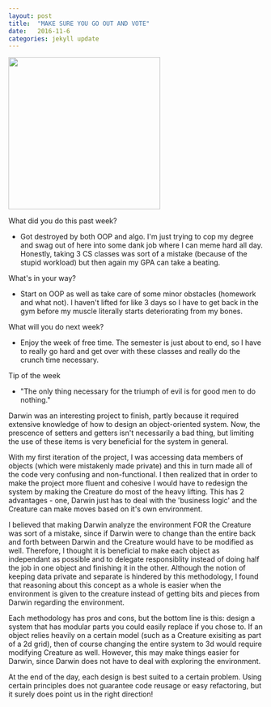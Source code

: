 ```yaml
---
layout: post
title:  "MAKE SURE YOU GO OUT AND VOTE"
date:   2016-11-6
categories: jekyll update
---
```


<img src="/assets/profpic.JPG" width="300">

What did you do this past week?

- Got destroyed by both OOP and algo. I'm just trying to cop my degree and swag out of here into some dank job where I can meme hard all day. Honestly, taking 3 CS classes was sort of a mistake (because of the stupid workload) but then again my GPA can take a beating.

What's in your way?

- Start on OOP as well as take care of some minor obstacles (homework and what not). I haven't lifted for like 3 days so I have to get back in the gym before my muscle literally starts deteriorating from my bones.

What will you do next week?

- Enjoy the week of free time. The semester is just about to end, so I have to really go hard and get over with these classes and really do the crunch time necessary. 

Tip of the week

- "The only thing necessary for the triumph of evil is for good men to do nothing."

Darwin was an interesting project to finish, partly because it required extensive knowledge of how to design an object-oriented system. Now, the prescence of setters and getters isn't necessarily a bad thing, but limiting the use of these items is very beneficial for the system in general. 

With my first iteration of the project, I was accessing data members of objects (which were mistakenly made private) and this in turn made all of the code very confusing and non-functional. I then realized that in order to make the project more fluent and cohesive I would have to redesign the system by making the Creature do most of the heavy lifting. This has 2 advantages - one, Darwin just has to deal with the 'business logic' and the Creature can make moves based on it's own environment. 

I believed that making Darwin analyze the environment FOR the Creature was sort of a mistake, since if Darwin were to change than the entire back and forth between Darwin and the Creature would have to be modified as well. Therefore, I thought it is beneficial to make each object as independant as possible and to delegate responsiblity instead of doing half the job in one object and finishing it in the other. Although the notion of keeping data private and separate is hindered by this methodology, I found that reasoning about this concept as a whole is easier when the environment is given to the creature instead of getting bits and pieces from Darwin regarding the environment.

Each methodology has pros and cons, but the bottom line is this: design a system that has modular parts you could easily replace if you chose to. If an object relies heavily on a certain model (such as a Creature exisiting as part of a 2d grid), then of course changing the entire system to 3d would require modifying Creature as well. However, this may make things easier for Darwin, since Darwin does not have to deal with exploring the environment.

At the end of the day, each design is best suited to a certain problem. Using certain principles does not guarantee code reusage or easy refactoring, but it surely does point us in the right direction!

